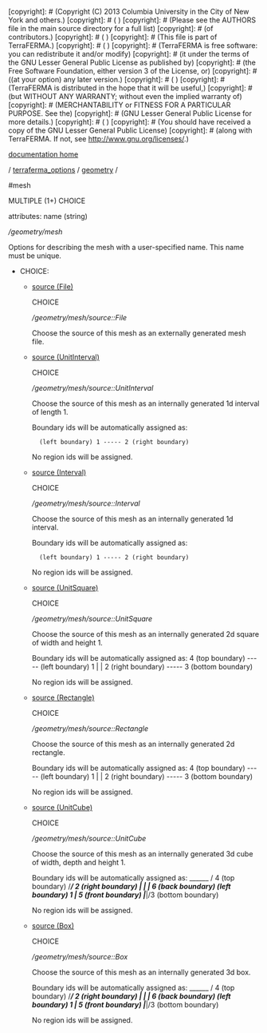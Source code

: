 [copyright]: # (Copyright (C) 2013 Columbia University in the City of New York and others.)
[copyright]: # ( )
[copyright]: # (Please see the AUTHORS file in the main source directory for a full list)
[copyright]: # (of contributors.)
[copyright]: # ( )
[copyright]: # (This file is part of TerraFERMA.)
[copyright]: # ( )
[copyright]: # (TerraFERMA is free software: you can redistribute it and/or modify)
[copyright]: # (it under the terms of the GNU Lesser General Public License as published by)
[copyright]: # (the Free Software Foundation, either version 3 of the License, or)
[copyright]: # ((at your option) any later version.)
[copyright]: # ( )
[copyright]: # (TerraFERMA is distributed in the hope that it will be useful,)
[copyright]: # (but WITHOUT ANY WARRANTY; without even the implied warranty of)
[copyright]: # (MERCHANTABILITY or FITNESS FOR A PARTICULAR PURPOSE. See the)
[copyright]: # (GNU Lesser General Public License for more details.)
[copyright]: # ( )
[copyright]: # (You should have received a copy of the GNU Lesser General Public License)
[copyright]: # (along with TerraFERMA. If not, see <http://www.gnu.org/licenses/>.)

[documentation home](https://github.com/terraferma/terraferma/wiki/Documentation)

/ [terraferma_options](../../terraferma_options.md) / [geometry](../geometry.md) /

#mesh

MULTIPLE (1+) CHOICE 

attributes: name (string) 

*/geometry/mesh*

Options for describing the mesh with a user-specified name.  This name must be unique.

* CHOICE:
    * [source (File)](mesh/source__File.md "child")

        CHOICE 

        */geometry/mesh/source::File*

        Choose the source of this mesh as an externally generated mesh file.

    * [source (UnitInterval)](mesh/source__UnitInterval.md "child")

        CHOICE 

        */geometry/mesh/source::UnitInterval*

        Choose the source of this mesh as an internally generated 1d interval of length 1.
        
        Boundary ids will be automatically assigned as:
        
            (left boundary) 1 ----- 2 (right boundary)
        
        No region ids will be assigned.   
        

    * [source (Interval)](mesh/source__Interval.md "child")

        CHOICE 

        */geometry/mesh/source::Interval*

        Choose the source of this mesh as an internally generated 1d interval.
        
        Boundary ids will be automatically assigned as:
        
            (left boundary) 1 ----- 2 (right boundary)
        
        No region ids will be assigned.   
        

    * [source (UnitSquare)](mesh/source__UnitSquare.md "child")

        CHOICE 

        */geometry/mesh/source::UnitSquare*

        Choose the source of this mesh as an internally generated 2d square of width and height 1.
        
        Boundary ids will be automatically assigned as:
                                 4 (top boundary)
                               ----- 
            (left boundary) 1 |     | 2 (right boundary)
                               ----- 
                                 3 (bottom boundary)
        
        No region ids will be assigned.   
        

    * [source (Rectangle)](mesh/source__Rectangle.md "child")

        CHOICE 

        */geometry/mesh/source::Rectangle*

        Choose the source of this mesh as an internally generated 2d rectangle.
        
        Boundary ids will be automatically assigned as:
                                 4 (top boundary)
                               ----- 
            (left boundary) 1 |     | 2 (right boundary)
                               ----- 
                                 3 (bottom boundary)
        
        No region ids will be assigned.   
        

    * [source (UnitCube)](mesh/source__UnitCube.md "child")

        CHOICE 

        */geometry/mesh/source::UnitCube*

        Choose the source of this mesh as an internally generated 3d cube of width, depth and height 1.
        
        Boundary ids will be automatically assigned as:
                                  ______
                                 /  4 (top boundary)
                                /_____/ 2 (right boundary)
                               |     |  | 6 (back boundary)
            (left boundary) 1  |  5 (front boundary)
                               |_____|/3 (bottom boundary)
          
        No region ids will be assigned.   

    * [source (Box)](mesh/source__Box.md "child")

        CHOICE 

        */geometry/mesh/source::Box*

        Choose the source of this mesh as an internally generated 3d box.
        
        Boundary ids will be automatically assigned as:
                                  ______
                                 /  4 (top boundary)
                                /_____/ 2 (right boundary)
                               |     |  | 6 (back boundary)
            (left boundary) 1  |  5 (front boundary)
                               |_____|/3 (bottom boundary)
          
        No region ids will be assigned.   

[autogenerated]: # (This file was automatically generated from the schema file:/home/cwilson/repos/github/TerraFERMA/TerraFERMA/buckettools/schemas/geometry.rng.)

